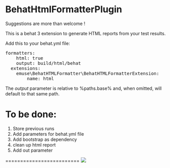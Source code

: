 BehatHtmlFormatterPlugin
========================

Suggestions are more than welcome !

This is a behat 3 extension to generate HTML reports from your test results.

Add this to your behat.yml file:

<pre>
formatters:
    html: true
    output: build/html/behat
  extensions:
    emuse\BehatHTMLFormatter\BehatHTMLFormatterExtension:
        name: html
</pre>

The *output* parameter is relative to %paths.base% and, when omitted, will default to that same path.

To be done:
========================

1. Store previous runs
2. Add parameters for behat.yml file
3. Add bootstrap as dependency
4. clean up html report
5. Add out parameter

=========================
<img src="http://i.imgur.com/o0zCqiB.png"></img>
